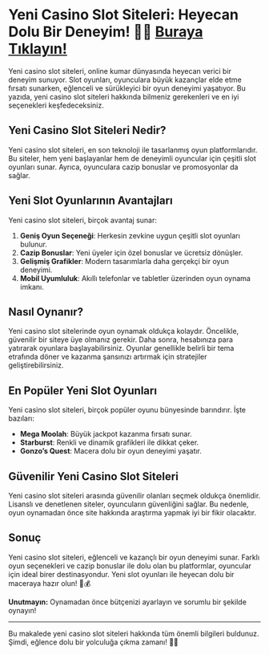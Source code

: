 # Yeni Casino Slot Siteleri: Heyecan Dolu Bir Deneyim! 🎰✨ [Buraya Tıklayın!](https://casinotr.link/gWCRZ4)

Yeni casino slot siteleri, online kumar dünyasında heyecan verici bir deneyim sunuyor. Slot oyunları, oyunculara büyük kazançlar elde etme fırsatı sunarken, eğlenceli ve sürükleyici bir oyun deneyimi yaşatıyor. Bu yazıda, yeni casino slot siteleri hakkında bilmeniz gerekenleri ve en iyi seçenekleri keşfedeceksiniz.

## Yeni Casino Slot Siteleri Nedir?

Yeni casino slot siteleri, en son teknoloji ile tasarlanmış oyun platformlarıdır. Bu siteler, hem yeni başlayanlar hem de deneyimli oyuncular için çeşitli slot oyunları sunar. Ayrıca, oyunculara cazip bonuslar ve promosyonlar da sağlar. 

## Yeni Slot Oyunlarının Avantajları

Yeni casino slot siteleri, birçok avantaj sunar:

1. **Geniş Oyun Seçeneği**: Herkesin zevkine uygun çeşitli slot oyunları bulunur.
2. **Cazip Bonuslar**: Yeni üyeler için özel bonuslar ve ücretsiz dönüşler.
3. **Gelişmiş Grafikler**: Modern tasarımlarla daha gerçekçi bir oyun deneyimi.
4. **Mobil Uyumluluk**: Akıllı telefonlar ve tabletler üzerinden oyun oynama imkanı.

## Nasıl Oynanır?

Yeni casino slot sitelerinde oyun oynamak oldukça kolaydır. Öncelikle, güvenilir bir siteye üye olmanız gerekir. Daha sonra, hesabınıza para yatırarak oyunlara başlayabilirsiniz. Oyunlar genellikle belirli bir tema etrafında döner ve kazanma şansınızı artırmak için stratejiler geliştirebilirsiniz.

## En Popüler Yeni Slot Oyunları

Yeni casino slot siteleri, birçok popüler oyunu bünyesinde barındırır. İşte bazıları:

- **Mega Moolah**: Büyük jackpot kazanma fırsatı sunar.
- **Starburst**: Renkli ve dinamik grafikleri ile dikkat çeker.
- **Gonzo’s Quest**: Macera dolu bir oyun deneyimi yaşatır.

## Güvenilir Yeni Casino Slot Siteleri

Yeni casino slot siteleri arasında güvenilir olanları seçmek oldukça önemlidir. Lisanslı ve denetlenen siteler, oyuncuların güvenliğini sağlar. Bu nedenle, oyun oynamadan önce site hakkında araştırma yapmak iyi bir fikir olacaktır.

## Sonuç

Yeni casino slot siteleri, eğlenceli ve kazançlı bir oyun deneyimi sunar. Farklı oyun seçenekleri ve cazip bonuslar ile dolu olan bu platformlar, oyuncular için ideal birer destinasyondur. Yeni slot oyunları ile heyecan dolu bir maceraya hazır olun! 🎉💰

**Unutmayın:** Oynamadan önce bütçenizi ayarlayın ve sorumlu bir şekilde oynayın!

---

Bu makalede yeni casino slot siteleri hakkında tüm önemli bilgileri buldunuz. Şimdi, eğlence dolu bir yolculuğa çıkma zamanı! 🥳🎲
